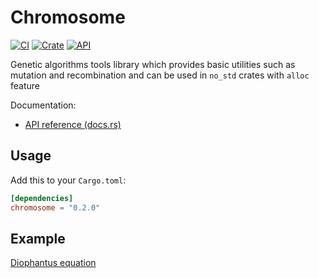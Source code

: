 # Chromosome

[![CI](https://github.com/burbokop/chromosome/actions/workflows/ci.yml/badge.svg)](https://github.com/burbokop/chromosome/actions/workflows/ci.yml)
[![Crate](https://img.shields.io/crates/v/chromosome.svg)](https://crates.io/crates/chromosome)
[![API](https://docs.rs/chromosome/badge.svg)](https://docs.rs/chromosome)

Genetic algorithms tools library which provides basic utilities such as mutation and recombination and can be used in `no_std` crates with `alloc` feature

Documentation:
-   [API reference (docs.rs)](https://docs.rs/chromosome)

## Usage

Add this to your `Cargo.toml`:

```toml
[dependencies]
chromosome = "0.2.0"
```

## Example
[Diophantus equation](https://github.com/burbokop/chromosome/blob/master/tests/diophantus_equation.rs)
